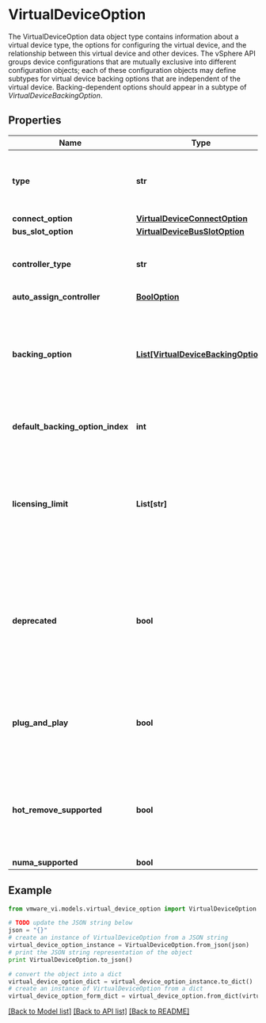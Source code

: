 # VirtualDeviceOption

The VirtualDeviceOption data object type contains information about a virtual device type, the options for configuring the virtual device, and the relationship between this virtual device and other devices.  The vSphere API groups device configurations that are mutually exclusive into different configuration objects; each of these configuration objects may define subtypes for virtual device backing options that are independent of the virtual device. Backing-dependent options should appear in a subtype of *VirtualDeviceBackingOption*. 

## Properties
Name | Type | Description | Notes
------------ | ------------- | ------------- | -------------
**type** | **str** | The name of the run-time class the client should instantiate to create a run-time instance of this device.  | 
**connect_option** | [**VirtualDeviceConnectOption**](VirtualDeviceConnectOption.md) |  | [optional] 
**bus_slot_option** | [**VirtualDeviceBusSlotOption**](VirtualDeviceBusSlotOption.md) |  | [optional] 
**controller_type** | **str** | Data object type that denotes the controller option object that is valid for controlling this device.  | [optional] 
**auto_assign_controller** | [**BoolOption**](BoolOption.md) |  | [optional] 
**backing_option** | [**List[VirtualDeviceBackingOption]**](VirtualDeviceBackingOption.md) | A list of backing options that can be used to map the virtual device to the host.  The list is optional, since some devices exist only within the virtual machine; for example, a VirtualController.  | [optional] 
**default_backing_option_index** | **int** | Index into the backingOption list, indicating the default backing.  | [optional] 
**licensing_limit** | **List[str]** | List of property names enforced by a licensing restriction of the underlying product.  For example, a limit that is not derived based on the product or hardware features; the property name \&quot;numCPU\&quot;.  | [optional] 
**deprecated** | **bool** | Indicates whether this device is deprecated.  Hence, if set the device cannot be used when creating a new virtual machine or be added to an existing virtual machine. However, the device is still supported by the platform.  | 
**plug_and_play** | **bool** | Indicates if this type of device can be hot-added to the virtual machine via a reconfigure operation when the virtual machine is powered on.  | 
**hot_remove_supported** | **bool** | Indicates if this type of device can be hot-removed from the virtual machine via a reconfigure operation when the virtual machine is powered on.  ***Since:*** vSphere API 4.0  | 
**numa_supported** | **bool** |  | [optional] 

## Example

```python
from vmware_vi.models.virtual_device_option import VirtualDeviceOption

# TODO update the JSON string below
json = "{}"
# create an instance of VirtualDeviceOption from a JSON string
virtual_device_option_instance = VirtualDeviceOption.from_json(json)
# print the JSON string representation of the object
print VirtualDeviceOption.to_json()

# convert the object into a dict
virtual_device_option_dict = virtual_device_option_instance.to_dict()
# create an instance of VirtualDeviceOption from a dict
virtual_device_option_form_dict = virtual_device_option.from_dict(virtual_device_option_dict)
```
[[Back to Model list]](../README.md#documentation-for-models) [[Back to API list]](../README.md#documentation-for-api-endpoints) [[Back to README]](../README.md)



